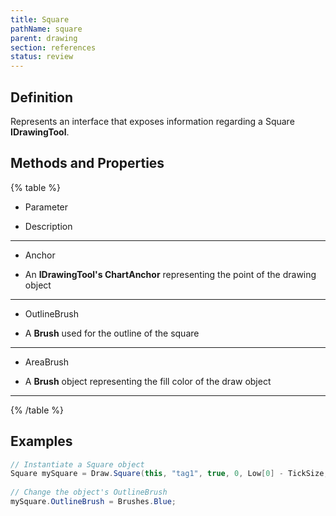 ```yaml
---
title: Square
pathName: square
parent: drawing
section: references
status: review
---
```


## Definition

Represents an interface that exposes information regarding a Square **IDrawingTool**.

## Methods and Properties

{% table %}

* Parameter

* Description

---

* Anchor

* An **IDrawingTool's ChartAnchor** representing the point of the drawing object

---

* OutlineBrush

* A **Brush** used for the outline of the square

---

* AreaBrush

* A **Brush** object representing the fill color of the draw object

---

{% /table %}

## Examples

```csharp
// Instantiate a Square object
Square mySquare = Draw.Square(this, "tag1", true, 0, Low[0] - TickSize, Brushes.Red);
 
// Change the object's OutlineBrush
mySquare.OutlineBrush = Brushes.Blue;
```

